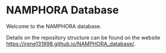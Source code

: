 # NAMPHORA Database

Welcome to the NAMPHORA database.  

Details on the repository structure can be found on the website https://irene131998.github.io/NAMPHORA_database/.
